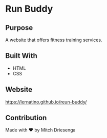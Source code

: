 # Run Buddy 

## Purpose
A website that offers fitness training services.

## Built With 
* HTML
* CSS

## Website
https://lernatino.github.io/reun-buddy/

## Contribution
Made with ❤️ by Mitch Driesenga
